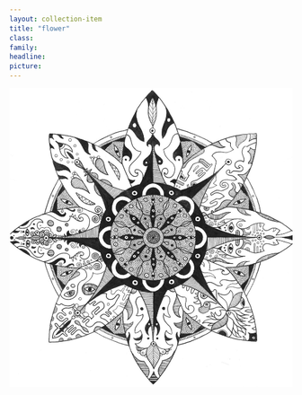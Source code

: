 ```yaml
---
layout: collection-item
title: "flower"
class:	
family:
headline:
picture:
---
```


[![flower](/assets/img/mandalas/flower-1200w.jpg)](/assets/img/mandalas/flower-1200w.jpg)
